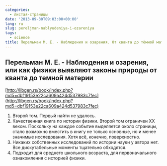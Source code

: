 ```yaml
---
categories:
  - листая-страницы
date: '2013-09-30T09:03:00+00:00'
lang: ru
slug: pereljman-nablyudeniya-i-ozareniya
tags:
  - science
title: Перельман М. Е. - Наблюдения и озарения. От кванта до тёмной материи
---
```



## Перельман М. Е. - Наблюдения и озарения, или как физики выявляют законы природы от кванта до темной материи

[http://libgen.rs/book/index.php?md5=dbf19153e22ca609a424d537983c7fec](http://libgen.rs/book/index.php?md5=dbf19153e22ca609a424d537983c7fec) 

1. Второй том. Первый найти не удалось. 
2. Качественная книга по истории физики. Второй том ограничен XX веком. Поскольку на каждое событие выделяется около страницы, стало возможно вместить в книгу не только основные, но и менее значимые исследования. Хотя всё, конечно, поверхностно. 
3. Никаких собственных исследований по истории науки у автора нет. Все дискутабельные моменты тщательно обходятся. 
4. Подходит для среднего школьного возраста, для первоначального ознакомления с историей физики. 
